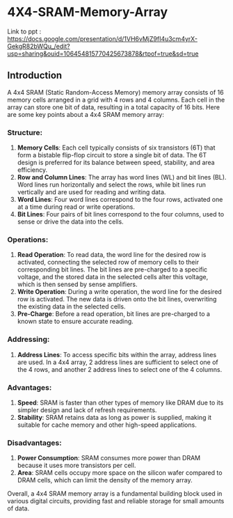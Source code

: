 # 4X4-SRAM-Memory-Array
Link to ppt : https://docs.google.com/presentation/d/1VH6vMjZ9fI4u3cm4yrX-GekgR82bWQu_/edit?usp=sharing&ouid=106454815770425673878&rtpof=true&sd=true
## Introduction 
A 4x4 SRAM (Static Random-Access Memory) memory array consists of 16 memory cells arranged in a grid with 4 rows and 4 columns. Each cell in the array can store one bit of data, resulting in a total capacity of 16 bits. Here are some key points about a 4x4 SRAM memory array:

### Structure:
1. **Memory Cells**: Each cell typically consists of six transistors (6T) that form a bistable flip-flop circuit to store a single bit of data. The 6T design is preferred for its balance between speed, stability, and area efficiency.
2. **Row and Column Lines**: The array has word lines (WL) and bit lines (BL). Word lines run horizontally and select the rows, while bit lines run vertically and are used for reading and writing data.
3. **Word Lines**: Four word lines correspond to the four rows, activated one at a time during read or write operations.
4. **Bit Lines**: Four pairs of bit lines correspond to the four columns, used to sense or drive the data into the cells.

### Operations:
1. **Read Operation**: To read data, the word line for the desired row is activated, connecting the selected row of memory cells to their corresponding bit lines. The bit lines are pre-charged to a specific voltage, and the stored data in the selected cells alter this voltage, which is then sensed by sense amplifiers.
2. **Write Operation**: During a write operation, the word line for the desired row is activated. The new data is driven onto the bit lines, overwriting the existing data in the selected cells.
3. **Pre-Charge**: Before a read operation, bit lines are pre-charged to a known state to ensure accurate reading.

### Addressing:
1. **Address Lines**: To access specific bits within the array, address lines are used. In a 4x4 array, 2 address lines are sufficient to select one of the 4 rows, and another 2 address lines to select one of the 4 columns.

### Advantages:
1. **Speed**: SRAM is faster than other types of memory like DRAM due to its simpler design and lack of refresh requirements.
2. **Stability**: SRAM retains data as long as power is supplied, making it suitable for cache memory and other high-speed applications.

### Disadvantages:
1. **Power Consumption**: SRAM consumes more power than DRAM because it uses more transistors per cell.
2. **Area**: SRAM cells occupy more space on the silicon wafer compared to DRAM cells, which can limit the density of the memory array.

Overall, a 4x4 SRAM memory array is a fundamental building block used in various digital circuits, providing fast and reliable storage for small amounts of data.
